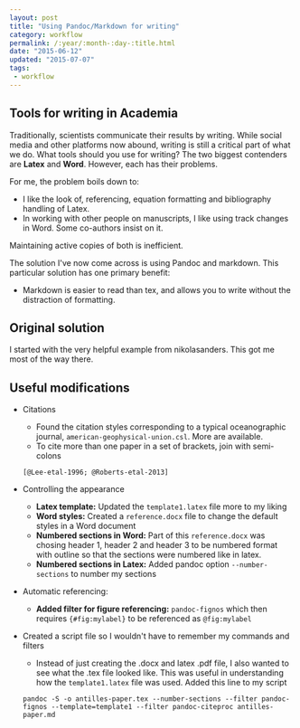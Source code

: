 ```yaml
---
layout: post
title: "Using Pandoc/Markdown for writing"
category: workflow
permalink: /:year/:month-:day-:title.html
date: "2015-06-12"
updated: "2015-07-07"
tags:
 - workflow
---
```


## Tools for writing in Academia

Traditionally, scientists communicate their results by writing.  While social media and other platforms now abound, writing is still a critical part of what we do.  What tools should you use for writing?  The two biggest contenders are **Latex** and **Word**.  However, each has their problems.

For me, the problem boils down to:
- I like the look of, referencing, equation formatting and bibliography handling of Latex. 
- In working with other people on manuscripts, I like using track changes in Word.  Some co-authors insist on it.

Maintaining active copies of both is inefficient.

The solution I've now come across is using Pandoc and markdown.  This particular solution has one primary benefit:
- Markdown is easier to read than tex, and allows you to write without the distraction of formatting.

## Original solution

I started with the very helpful example from nikolasanders.  This got me most of the way there.

## Useful modifications

- Citations
    - Found the citation styles corresponding to a typical oceanographic journal, `american-geophysical-union.csl`.  More are available.
    - To cite more than one paper in a set of brackets, join with semi-colons

    `[@Lee-etal-1996; @Roberts-etal-2013]`

- Controlling the appearance
    - **Latex template:** Updated the `template1.latex` file more to my liking
    - **Word styles:** Created a `reference.docx` file to change the default styles in a Word document
    - **Numbered sections in Word:** Part of this `reference.docx` was chosing header 1, header 2 and header 3 to be numbered format with outline so that the sections were numbered like in latex.
    - **Numbered sections in Latex:** Added pandoc option `--number-sections` to number my sections
- Automatic referencing:
    - **Added filter for figure referencing:** `pandoc-fignos` which then  requires `{#fig:mylabel}` to be referenced as `@fig:mylabel`

- Created a script file so I wouldn't have to remember my commands and filters
    - Instead of just creating the .docx and latex .pdf file, I also wanted to see what the .tex file looked like.  This was useful in understanding how the `template1.latex` file was used.  Added this line to my script

    `pandoc -S -o antilles-paper.tex --number-sections --filter pandoc-fignos --template=template1 --filter pandoc-citeproc antilles-paper.md`


